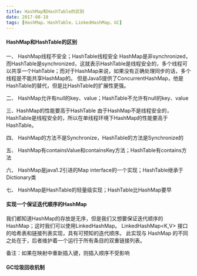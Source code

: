 ```yaml
---
title: HashMap和HashTable的区别
date: 2017-08-18
tags: [HashMap，HashTable，LinkedHashMap，GC]
---
```


#### HashMap和HashTable的区别

一、 HashMap线程不安全；HashTable线程安全
    HashMap是非synchronized，而HashTable是synchronized，这就表示HashTable是线程安全的，多个线程可以共享一个HahTable；而对于HashMap来说，如果没有正确处理同步的话，多个线程是不能共享HashMap的。
但是Java5提供了ConcurrentHashMap，他是HashTable的替代，但是比HashTable的扩展性更强。

二、 HashMap允许有null的key、value；HashTable不允许有null的key、value

<!-- more -->

三、HashMap的性能要高于HashTable
   由于HashMap不是线程安全的，HashTable是线程安全的，所以在单线程环境下HashMap的性能要高于HashTable。
   
四、 HashMap的方法不是Synchronize，HashTable的方法是Synchronize的

五、 HashMap有containsValue和containsKey方法；HashTable有contains方法

六、 HashMap是java1.2引进的Map interface的一个实现；HashTable继承于Dictionary类

七、 HashMap是HashTable的轻量级实现；HashTable比HashMap要早

#### 实现一个保证迭代顺序的HashMap
我们都知道HashMap的存放是无序，但是我们又想要保证迭代顺序的HashMap；这时我们可以使用LinkedHashMap。
LinkedHashMap<K,V> 接口的哈希表和链接列表实现，具有可预知的迭代顺序。
此实现与 HashMap 的不同之处在于，后者维护着一个运行于所有条目的双重链接列表。

备注：如果在映射中重新插入键，则插入顺序不受影响

#### GC垃圾回收机制